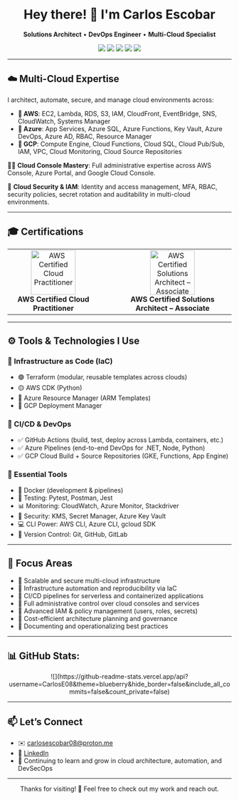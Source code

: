 <h1 align="center">Hey there! 👋 I'm Carlos Escobar</h1>

<p align="center">
  <strong>Solutions Architect</strong> • <strong>DevOps Engineer</strong> • <strong>Multi-Cloud Specialist</strong>
</p>

<p align="center">
  <img src="https://img.shields.io/badge/AWS-Expert-F7941D?logo=amazonaws" />
  <img src="https://img.shields.io/badge/Azure-Engineer-0078D4?logo=microsoftazure" />
  <img src="https://img.shields.io/badge/GCP-Specialist-4285F4?logo=googlecloud" />
  <img src="https://img.shields.io/badge/Terraform-IaC-5C4EE5?logo=terraform" />
  <img src="https://img.shields.io/badge/GitHub%20Actions-CI/CD-2088FF?logo=githubactions" />
</p>

---

## ☁️ Multi-Cloud Expertise

I architect, automate, secure, and manage cloud environments across:

- **🔶 AWS**: EC2, Lambda, RDS, S3, IAM, CloudFront, EventBridge, SNS, CloudWatch, Systems Manager
- **🔷 Azure**: App Services, Azure SQL, Azure Functions, Key Vault, Azure DevOps, Azure AD, RBAC, Resource Manager
- **🔵 GCP**: Compute Engine, Cloud Functions, Cloud SQL, Cloud Pub/Sub, IAM, VPC, Cloud Monitoring, Cloud Source Repositories

🧑‍💼 **Cloud Console Mastery**: Full administrative expertise across AWS Console, Azure Portal, and Google Cloud Console.

🔐 **Cloud Security & IAM**: Identity and access management, MFA, RBAC, security policies, secret rotation and auditability in multi-cloud environments.

---

## 🎓 Certifications

<table align="center">
  <tr>
    <td align="center">
      <a href="https://www.credly.com/badges/ce24663f-58fd-4fb9-ba05-bd620a15411f" target="_blank">
        <img src="https://images.credly.com/images/00634f82-b07f-4bbd-a6bb-53de397fc3a6/image.png" height="100" alt="AWS Certified Cloud Practitioner" />
      </a>
      <br/>
      <strong>AWS Certified Cloud Practitioner</strong>
    </td>
    <td align="center" style="padding-left: 40px;">
      <a href="https://www.credly.com/badges/34bb58e4-1151-4527-ac16-0adc3de3d35e" target="_blank">
        <img src="https://images.credly.com/images/0e284c3f-5164-4b21-8660-0d84737941bc/image.png" height="100" alt="AWS Certified Solutions Architect – Associate" />
      </a>
      <br/>
      <strong>AWS Certified Solutions Architect – Associate</strong>
    </td>
  </tr>
</table>

---

## ⚙️ Tools & Technologies I Use

### 🧱 Infrastructure as Code (IaC)
- 🟣 Terraform (modular, reusable templates across clouds)
- 🟡 AWS CDK (Python)
- 🔷 Azure Resource Manager (ARM Templates)
- 🔵 GCP Deployment Manager

### 🚀 CI/CD & DevOps
- ✅ GitHub Actions (build, test, deploy across Lambda, containers, etc.)
- ✅ Azure Pipelines (end-to-end DevOps for .NET, Node, Python)
- ✅ GCP Cloud Build + Source Repositories (GKE, Functions, App Engine)

### 🧰 Essential Tools
- 🐳 Docker (development & pipelines)
- 🧪 Testing: Pytest, Postman, Jest
- 📊 Monitoring: CloudWatch, Azure Monitor, Stackdriver
- 🔐 Security: KMS, Secret Manager, Azure Key Vault
- 💻 CLI Power: AWS CLI, Azure CLI, gcloud SDK
- 🔄 Version Control: Git, GitHub, GitLab

---

## 🧠 Focus Areas

- 🔹 Scalable and secure multi-cloud infrastructure
- 🔹 Infrastructure automation and reproducibility via IaC
- 🔹 CI/CD pipelines for serverless and containerized applications
- 🔹 Full administrative control over cloud consoles and services
- 🔹 Advanced IAM & policy management (users, roles, secrets)
- 🔹 Cost-efficient architecture planning and governance
- 🔹 Documenting and operationalizing best practices

---

## 📊 GitHub Stats:
<p align="center">
  ![](https://github-readme-stats.vercel.app/api?username=CarlosE08&theme=blueberry&hide_border=false&include_all_commits=false&count_private=false)<br/>
</p>

---

## 📫 Let’s Connect

- ✉️ carlosescobar08@proton.me  
- 💼 [LinkedIn](https://www.linkedin.com/in/carlos-roberto-escobar-ibarra-91646930b) <!-- Replace with your actual LinkedIn -->
- 🎯 Continuing to learn and grow in cloud architecture, automation, and DevSecOps

---

<p align="center">
  Thanks for visiting! 🚀 Feel free to check out my work and reach out.
</p>
